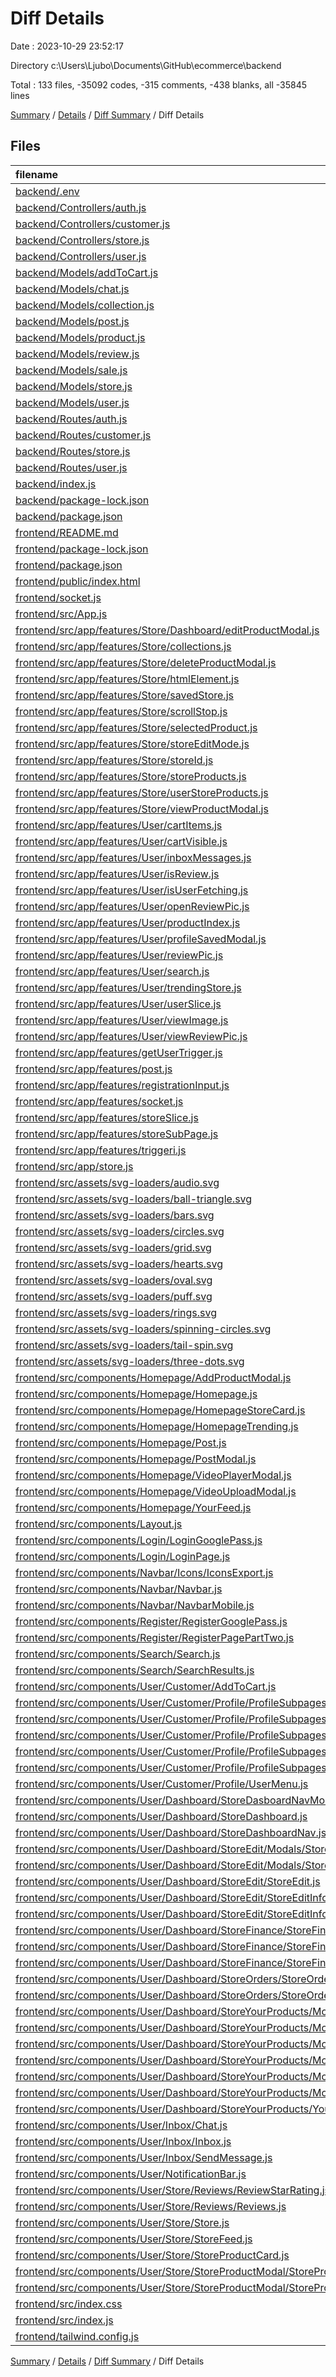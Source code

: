 # Diff Details

Date : 2023-10-29 23:52:17

Directory c:\\Users\\Ljubo\\Documents\\GitHub\\ecommerce\\backend

Total : 133 files,  -35092 codes, -315 comments, -438 blanks, all -35845 lines

[Summary](results.md) / [Details](details.md) / [Diff Summary](diff.md) / Diff Details

## Files
| filename | language | code | comment | blank | total |
| :--- | :--- | ---: | ---: | ---: | ---: |
| [backend/.env](/backend/.env) | Properties | 3 | 0 | 0 | 3 |
| [backend/Controllers/auth.js](/backend/Controllers/auth.js) | JavaScript | 65 | 0 | 10 | 75 |
| [backend/Controllers/customer.js](/backend/Controllers/customer.js) | JavaScript | 532 | 19 | 132 | 683 |
| [backend/Controllers/store.js](/backend/Controllers/store.js) | JavaScript | 524 | 6 | 138 | 668 |
| [backend/Controllers/user.js](/backend/Controllers/user.js) | JavaScript | 90 | 0 | 27 | 117 |
| [backend/Models/addToCart.js](/backend/Models/addToCart.js) | JavaScript | 6 | 0 | 4 | 10 |
| [backend/Models/chat.js](/backend/Models/chat.js) | JavaScript | 7 | 0 | 4 | 11 |
| [backend/Models/collection.js](/backend/Models/collection.js) | JavaScript | 9 | 0 | 4 | 13 |
| [backend/Models/post.js](/backend/Models/post.js) | JavaScript | 20 | 0 | 5 | 25 |
| [backend/Models/product.js](/backend/Models/product.js) | JavaScript | 25 | 0 | 6 | 31 |
| [backend/Models/review.js](/backend/Models/review.js) | JavaScript | 10 | 0 | 4 | 14 |
| [backend/Models/sale.js](/backend/Models/sale.js) | JavaScript | 14 | 0 | 4 | 18 |
| [backend/Models/store.js](/backend/Models/store.js) | JavaScript | 15 | 0 | 4 | 19 |
| [backend/Models/user.js](/backend/Models/user.js) | JavaScript | 32 | 0 | 4 | 36 |
| [backend/Routes/auth.js](/backend/Routes/auth.js) | JavaScript | 10 | 0 | 7 | 17 |
| [backend/Routes/customer.js](/backend/Routes/customer.js) | JavaScript | 67 | 0 | 34 | 101 |
| [backend/Routes/store.js](/backend/Routes/store.js) | JavaScript | 70 | 2 | 31 | 103 |
| [backend/Routes/user.js](/backend/Routes/user.js) | JavaScript | 15 | 0 | 8 | 23 |
| [backend/index.js](/backend/index.js) | JavaScript | 53 | 5 | 9 | 67 |
| [backend/package-lock.json](/backend/package-lock.json) | JSON | 6,173 | 0 | 1 | 6,174 |
| [backend/package.json](/backend/package.json) | JSON | 28 | 0 | 1 | 29 |
| [frontend/README.md](/frontend/README.md) | Markdown | -38 | 0 | -33 | -71 |
| [frontend/package-lock.json](/frontend/package-lock.json) | JSON | -31,210 | 0 | -1 | -31,211 |
| [frontend/package.json](/frontend/package.json) | JSON | -62 | 0 | -1 | -63 |
| [frontend/public/index.html](/frontend/public/index.html) | HTML | -26 | -23 | -2 | -51 |
| [frontend/socket.js](/frontend/socket.js) | JavaScript | -3 | 0 | -3 | -6 |
| [frontend/src/App.js](/frontend/src/App.js) | JavaScript | -138 | -6 | -19 | -163 |
| [frontend/src/app/features/Store/Dashboard/editProductModal.js](/frontend/src/app/features/Store/Dashboard/editProductModal.js) | JavaScript | -15 | 0 | -5 | -20 |
| [frontend/src/app/features/Store/collections.js](/frontend/src/app/features/Store/collections.js) | JavaScript | -20 | 0 | -5 | -25 |
| [frontend/src/app/features/Store/deleteProductModal.js](/frontend/src/app/features/Store/deleteProductModal.js) | JavaScript | -15 | 0 | -5 | -20 |
| [frontend/src/app/features/Store/htmlElement.js](/frontend/src/app/features/Store/htmlElement.js) | JavaScript | -15 | 0 | -5 | -20 |
| [frontend/src/app/features/Store/savedStore.js](/frontend/src/app/features/Store/savedStore.js) | JavaScript | -15 | 0 | -5 | -20 |
| [frontend/src/app/features/Store/scrollStop.js](/frontend/src/app/features/Store/scrollStop.js) | JavaScript | -15 | 0 | -5 | -20 |
| [frontend/src/app/features/Store/selectedProduct.js](/frontend/src/app/features/Store/selectedProduct.js) | JavaScript | -15 | 0 | -5 | -20 |
| [frontend/src/app/features/Store/storeEditMode.js](/frontend/src/app/features/Store/storeEditMode.js) | JavaScript | -15 | 0 | -5 | -20 |
| [frontend/src/app/features/Store/storeId.js](/frontend/src/app/features/Store/storeId.js) | JavaScript | -15 | 0 | -5 | -20 |
| [frontend/src/app/features/Store/storeProducts.js](/frontend/src/app/features/Store/storeProducts.js) | JavaScript | -15 | 0 | -5 | -20 |
| [frontend/src/app/features/Store/userStoreProducts.js](/frontend/src/app/features/Store/userStoreProducts.js) | JavaScript | -15 | 0 | -5 | -20 |
| [frontend/src/app/features/Store/viewProductModal.js](/frontend/src/app/features/Store/viewProductModal.js) | JavaScript | -15 | 0 | -5 | -20 |
| [frontend/src/app/features/User/cartItems.js](/frontend/src/app/features/User/cartItems.js) | JavaScript | -23 | 0 | -7 | -30 |
| [frontend/src/app/features/User/cartVisible.js](/frontend/src/app/features/User/cartVisible.js) | JavaScript | -15 | 0 | -5 | -20 |
| [frontend/src/app/features/User/inboxMessages.js](/frontend/src/app/features/User/inboxMessages.js) | JavaScript | -21 | 0 | -5 | -26 |
| [frontend/src/app/features/User/isReview.js](/frontend/src/app/features/User/isReview.js) | JavaScript | -15 | 0 | -5 | -20 |
| [frontend/src/app/features/User/isUserFetching.js](/frontend/src/app/features/User/isUserFetching.js) | JavaScript | -15 | 0 | -5 | -20 |
| [frontend/src/app/features/User/openReviewPic.js](/frontend/src/app/features/User/openReviewPic.js) | JavaScript | -15 | 0 | -5 | -20 |
| [frontend/src/app/features/User/productIndex.js](/frontend/src/app/features/User/productIndex.js) | JavaScript | -15 | 0 | -5 | -20 |
| [frontend/src/app/features/User/profileSavedModal.js](/frontend/src/app/features/User/profileSavedModal.js) | JavaScript | -15 | 0 | -5 | -20 |
| [frontend/src/app/features/User/reviewPic.js](/frontend/src/app/features/User/reviewPic.js) | JavaScript | -22 | 0 | -5 | -27 |
| [frontend/src/app/features/User/search.js](/frontend/src/app/features/User/search.js) | JavaScript | -26 | 0 | -5 | -31 |
| [frontend/src/app/features/User/trendingStore.js](/frontend/src/app/features/User/trendingStore.js) | JavaScript | -28 | -1 | -7 | -36 |
| [frontend/src/app/features/User/userSlice.js](/frontend/src/app/features/User/userSlice.js) | JavaScript | -54 | -2 | -9 | -65 |
| [frontend/src/app/features/User/viewImage.js](/frontend/src/app/features/User/viewImage.js) | JavaScript | -15 | 0 | -5 | -20 |
| [frontend/src/app/features/User/viewReviewPic.js](/frontend/src/app/features/User/viewReviewPic.js) | JavaScript | -15 | 0 | -5 | -20 |
| [frontend/src/app/features/getUserTrigger.js](/frontend/src/app/features/getUserTrigger.js) | JavaScript | -15 | 0 | -5 | -20 |
| [frontend/src/app/features/post.js](/frontend/src/app/features/post.js) | JavaScript | -49 | 0 | -4 | -53 |
| [frontend/src/app/features/registrationInput.js](/frontend/src/app/features/registrationInput.js) | JavaScript | -15 | 0 | -4 | -19 |
| [frontend/src/app/features/socket.js](/frontend/src/app/features/socket.js) | JavaScript | -15 | 0 | -4 | -19 |
| [frontend/src/app/features/storeSlice.js](/frontend/src/app/features/storeSlice.js) | JavaScript | -15 | 0 | -4 | -19 |
| [frontend/src/app/features/storeSubPage.js](/frontend/src/app/features/storeSubPage.js) | JavaScript | -15 | 0 | -5 | -20 |
| [frontend/src/app/features/triggeri.js](/frontend/src/app/features/triggeri.js) | JavaScript | -70 | 0 | -5 | -75 |
| [frontend/src/app/store.js](/frontend/src/app/store.js) | JavaScript | -71 | 0 | -1 | -72 |
| [frontend/src/assets/svg-loaders/audio.svg](/frontend/src/assets/svg-loaders/audio.svg) | XML | -28 | -1 | 0 | -29 |
| [frontend/src/assets/svg-loaders/ball-triangle.svg](/frontend/src/assets/svg-loaders/ball-triangle.svg) | XML | -45 | -2 | 0 | -47 |
| [frontend/src/assets/svg-loaders/bars.svg](/frontend/src/assets/svg-loaders/bars.svg) | XML | -52 | 0 | -1 | -53 |
| [frontend/src/assets/svg-loaders/circles.svg](/frontend/src/assets/svg-loaders/circles.svg) | XML | -20 | 0 | -1 | -21 |
| [frontend/src/assets/svg-loaders/grid.svg](/frontend/src/assets/svg-loaders/grid.svg) | XML | -56 | 0 | -1 | -57 |
| [frontend/src/assets/svg-loaders/hearts.svg](/frontend/src/assets/svg-loaders/hearts.svg) | XML | -17 | -1 | -1 | -19 |
| [frontend/src/assets/svg-loaders/oval.svg](/frontend/src/assets/svg-loaders/oval.svg) | XML | -16 | -1 | 0 | -17 |
| [frontend/src/assets/svg-loaders/puff.svg](/frontend/src/assets/svg-loaders/puff.svg) | XML | -36 | -1 | 0 | -37 |
| [frontend/src/assets/svg-loaders/rings.svg](/frontend/src/assets/svg-loaders/rings.svg) | XML | -41 | -1 | 0 | -42 |
| [frontend/src/assets/svg-loaders/spinning-circles.svg](/frontend/src/assets/svg-loaders/spinning-circles.svg) | XML | -54 | -1 | 0 | -55 |
| [frontend/src/assets/svg-loaders/tail-spin.svg](/frontend/src/assets/svg-loaders/tail-spin.svg) | XML | -31 | -1 | -1 | -33 |
| [frontend/src/assets/svg-loaders/three-dots.svg](/frontend/src/assets/svg-loaders/three-dots.svg) | XML | -32 | -1 | -1 | -34 |
| [frontend/src/components/Homepage/AddProductModal.js](/frontend/src/components/Homepage/AddProductModal.js) | JavaScript | -101 | -3 | -5 | -109 |
| [frontend/src/components/Homepage/Homepage.js](/frontend/src/components/Homepage/Homepage.js) | JavaScript | -108 | -5 | -9 | -122 |
| [frontend/src/components/Homepage/HomepageStoreCard.js](/frontend/src/components/Homepage/HomepageStoreCard.js) | JavaScript | -24 | -1 | -3 | -28 |
| [frontend/src/components/Homepage/HomepageTrending.js](/frontend/src/components/Homepage/HomepageTrending.js) | JavaScript | -80 | -3 | -6 | -89 |
| [frontend/src/components/Homepage/Post.js](/frontend/src/components/Homepage/Post.js) | JavaScript | -326 | -5 | -9 | -340 |
| [frontend/src/components/Homepage/PostModal.js](/frontend/src/components/Homepage/PostModal.js) | JavaScript | -445 | -5 | -17 | -467 |
| [frontend/src/components/Homepage/VideoPlayerModal.js](/frontend/src/components/Homepage/VideoPlayerModal.js) | JavaScript | -57 | 0 | -3 | -60 |
| [frontend/src/components/Homepage/VideoUploadModal.js](/frontend/src/components/Homepage/VideoUploadModal.js) | JavaScript | -142 | -4 | -7 | -153 |
| [frontend/src/components/Homepage/YourFeed.js](/frontend/src/components/Homepage/YourFeed.js) | JavaScript | -451 | -5 | -12 | -468 |
| [frontend/src/components/Layout.js](/frontend/src/components/Layout.js) | JavaScript | -168 | -17 | -17 | -202 |
| [frontend/src/components/Login/LoginGooglePass.js](/frontend/src/components/Login/LoginGooglePass.js) | JavaScript | -62 | -3 | -10 | -75 |
| [frontend/src/components/Login/LoginPage.js](/frontend/src/components/Login/LoginPage.js) | JavaScript | -106 | -3 | -8 | -117 |
| [frontend/src/components/Navbar/Icons/IconsExport.js](/frontend/src/components/Navbar/Icons/IconsExport.js) | JavaScript | -190 | 0 | -11 | -201 |
| [frontend/src/components/Navbar/Navbar.js](/frontend/src/components/Navbar/Navbar.js) | JavaScript | -260 | -3 | -8 | -271 |
| [frontend/src/components/Navbar/NavbarMobile.js](/frontend/src/components/Navbar/NavbarMobile.js) | JavaScript | -406 | -10 | -13 | -429 |
| [frontend/src/components/Register/RegisterGooglePass.js](/frontend/src/components/Register/RegisterGooglePass.js) | JavaScript | -88 | -4 | -9 | -101 |
| [frontend/src/components/Register/RegisterPagePartTwo.js](/frontend/src/components/Register/RegisterPagePartTwo.js) | JavaScript | -130 | -4 | -8 | -142 |
| [frontend/src/components/Search/Search.js](/frontend/src/components/Search/Search.js) | JavaScript | -302 | -6 | -17 | -325 |
| [frontend/src/components/Search/SearchResults.js](/frontend/src/components/Search/SearchResults.js) | JavaScript | -61 | -2 | -5 | -68 |
| [frontend/src/components/User/Customer/AddToCart.js](/frontend/src/components/User/Customer/AddToCart.js) | JavaScript | -242 | -8 | -14 | -264 |
| [frontend/src/components/User/Customer/Profile/ProfileSubpages/ManageFollowers.js](/frontend/src/components/User/Customer/Profile/ProfileSubpages/ManageFollowers.js) | JavaScript | -130 | -4 | -10 | -144 |
| [frontend/src/components/User/Customer/Profile/ProfileSubpages/OrderHistory.js](/frontend/src/components/User/Customer/Profile/ProfileSubpages/OrderHistory.js) | JavaScript | -271 | -3 | -12 | -286 |
| [frontend/src/components/User/Customer/Profile/ProfileSubpages/OrderHistoryModal.js](/frontend/src/components/User/Customer/Profile/ProfileSubpages/OrderHistoryModal.js) | JavaScript | -180 | -3 | -7 | -190 |
| [frontend/src/components/User/Customer/Profile/ProfileSubpages/Profile.js](/frontend/src/components/User/Customer/Profile/ProfileSubpages/Profile.js) | JavaScript | -151 | -4 | -9 | -164 |
| [frontend/src/components/User/Customer/Profile/ProfileSubpages/ShippingDetails.js](/frontend/src/components/User/Customer/Profile/ProfileSubpages/ShippingDetails.js) | JavaScript | -100 | -3 | -6 | -109 |
| [frontend/src/components/User/Customer/Profile/UserMenu.js](/frontend/src/components/User/Customer/Profile/UserMenu.js) | JavaScript | -131 | -2 | -4 | -137 |
| [frontend/src/components/User/Dashboard/StoreDasboardNavMobile.js](/frontend/src/components/User/Dashboard/StoreDasboardNavMobile.js) | JavaScript | -142 | -2 | -5 | -149 |
| [frontend/src/components/User/Dashboard/StoreDashboard.js](/frontend/src/components/User/Dashboard/StoreDashboard.js) | JavaScript | -48 | -3 | -6 | -57 |
| [frontend/src/components/User/Dashboard/StoreDashboardNav.js](/frontend/src/components/User/Dashboard/StoreDashboardNav.js) | JavaScript | -163 | -2 | -5 | -170 |
| [frontend/src/components/User/Dashboard/StoreEdit/Modals/StoreDeleteProductModal.js](/frontend/src/components/User/Dashboard/StoreEdit/Modals/StoreDeleteProductModal.js) | JavaScript | -55 | -4 | -7 | -66 |
| [frontend/src/components/User/Dashboard/StoreEdit/Modals/StoreSavedModal.js](/frontend/src/components/User/Dashboard/StoreEdit/Modals/StoreSavedModal.js) | JavaScript | -32 | -3 | -6 | -41 |
| [frontend/src/components/User/Dashboard/StoreEdit/StoreEdit.js](/frontend/src/components/User/Dashboard/StoreEdit/StoreEdit.js) | JavaScript | -160 | -9 | -9 | -178 |
| [frontend/src/components/User/Dashboard/StoreEdit/StoreEditInfo.js](/frontend/src/components/User/Dashboard/StoreEdit/StoreEditInfo.js) | JavaScript | -73 | -2 | -5 | -80 |
| [frontend/src/components/User/Dashboard/StoreEdit/StoreEditInfoInputs.js](/frontend/src/components/User/Dashboard/StoreEdit/StoreEditInfoInputs.js) | JavaScript | -147 | -3 | -7 | -157 |
| [frontend/src/components/User/Dashboard/StoreFinance/StoreFinance.js](/frontend/src/components/User/Dashboard/StoreFinance/StoreFinance.js) | JavaScript | -53 | -4 | -7 | -64 |
| [frontend/src/components/User/Dashboard/StoreFinance/StoreFinanceLast5Sales.js](/frontend/src/components/User/Dashboard/StoreFinance/StoreFinanceLast5Sales.js) | JavaScript | -79 | -3 | -6 | -88 |
| [frontend/src/components/User/Dashboard/StoreFinance/StoreFinanceSales.js](/frontend/src/components/User/Dashboard/StoreFinance/StoreFinanceSales.js) | JavaScript | -108 | -5 | -9 | -122 |
| [frontend/src/components/User/Dashboard/StoreOrders/StoreOrders.js](/frontend/src/components/User/Dashboard/StoreOrders/StoreOrders.js) | JavaScript | -248 | -6 | -8 | -262 |
| [frontend/src/components/User/Dashboard/StoreOrders/StoreOrdersModal.js](/frontend/src/components/User/Dashboard/StoreOrders/StoreOrdersModal.js) | JavaScript | -158 | -3 | -7 | -168 |
| [frontend/src/components/User/Dashboard/StoreYourProducts/Modals/AddCollectionModal/Add.js](/frontend/src/components/User/Dashboard/StoreYourProducts/Modals/AddCollectionModal/Add.js) | JavaScript | -34 | 0 | -4 | -38 |
| [frontend/src/components/User/Dashboard/StoreYourProducts/Modals/AddCollectionModal/AddCollectionModal.js](/frontend/src/components/User/Dashboard/StoreYourProducts/Modals/AddCollectionModal/AddCollectionModal.js) | JavaScript | -198 | -5 | -9 | -212 |
| [frontend/src/components/User/Dashboard/StoreYourProducts/Modals/AddProductModal/AddProductInputs.js](/frontend/src/components/User/Dashboard/StoreYourProducts/Modals/AddProductModal/AddProductInputs.js) | JavaScript | -273 | -6 | -15 | -294 |
| [frontend/src/components/User/Dashboard/StoreYourProducts/Modals/AddProductModal/AddProductModal.js](/frontend/src/components/User/Dashboard/StoreYourProducts/Modals/AddProductModal/AddProductModal.js) | JavaScript | -51 | -1 | -4 | -56 |
| [frontend/src/components/User/Dashboard/StoreYourProducts/Modals/EditProductModal/EditProductInputs.js](/frontend/src/components/User/Dashboard/StoreYourProducts/Modals/EditProductModal/EditProductInputs.js) | JavaScript | -383 | -9 | -16 | -408 |
| [frontend/src/components/User/Dashboard/StoreYourProducts/Modals/EditProductModal/EditProductModal.js](/frontend/src/components/User/Dashboard/StoreYourProducts/Modals/EditProductModal/EditProductModal.js) | JavaScript | -77 | -4 | -7 | -88 |
| [frontend/src/components/User/Dashboard/StoreYourProducts/YourProducts.js](/frontend/src/components/User/Dashboard/StoreYourProducts/YourProducts.js) | JavaScript | -263 | -17 | -28 | -308 |
| [frontend/src/components/User/Inbox/Chat.js](/frontend/src/components/User/Inbox/Chat.js) | JavaScript | -90 | -3 | -9 | -102 |
| [frontend/src/components/User/Inbox/Inbox.js](/frontend/src/components/User/Inbox/Inbox.js) | JavaScript | -256 | -18 | -22 | -296 |
| [frontend/src/components/User/Inbox/SendMessage.js](/frontend/src/components/User/Inbox/SendMessage.js) | JavaScript | -184 | -10 | -8 | -202 |
| [frontend/src/components/User/NotificationBar.js](/frontend/src/components/User/NotificationBar.js) | JavaScript | -228 | -25 | -16 | -269 |
| [frontend/src/components/User/Store/Reviews/ReviewStarRating.js](/frontend/src/components/User/Store/Reviews/ReviewStarRating.js) | JavaScript | -45 | -1 | -4 | -50 |
| [frontend/src/components/User/Store/Reviews/Reviews.js](/frontend/src/components/User/Store/Reviews/Reviews.js) | JavaScript | -276 | -5 | -20 | -301 |
| [frontend/src/components/User/Store/Store.js](/frontend/src/components/User/Store/Store.js) | JavaScript | -267 | -10 | -14 | -291 |
| [frontend/src/components/User/Store/StoreFeed.js](/frontend/src/components/User/Store/StoreFeed.js) | JavaScript | -70 | -4 | -7 | -81 |
| [frontend/src/components/User/Store/StoreProductCard.js](/frontend/src/components/User/Store/StoreProductCard.js) | JavaScript | -161 | -3 | -9 | -173 |
| [frontend/src/components/User/Store/StoreProductModal/StoreProductModal.js](/frontend/src/components/User/Store/StoreProductModal/StoreProductModal.js) | JavaScript | -295 | -5 | -12 | -312 |
| [frontend/src/components/User/Store/StoreProductModal/StoreProductPictures.js](/frontend/src/components/User/Store/StoreProductModal/StoreProductPictures.js) | JavaScript | -343 | -2 | -8 | -353 |
| [frontend/src/index.css](/frontend/src/index.css) | CSS | -509 | -17 | -98 | -624 |
| [frontend/src/index.js](/frontend/src/index.js) | JavaScript | -18 | 0 | -2 | -20 |
| [frontend/tailwind.config.js](/frontend/tailwind.config.js) | JavaScript | -12 | -1 | -2 | -15 |

[Summary](results.md) / [Details](details.md) / [Diff Summary](diff.md) / Diff Details